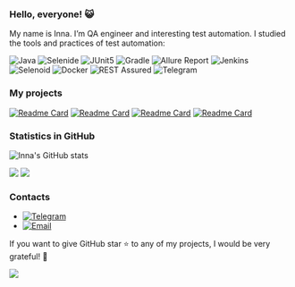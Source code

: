 ### Hello, everyone! 😺
My name is Inna. I’m QA engineer and interesting test automation.
I studied the tools and practices of test automation:

<p align="left">
  <img title="Java" src="https://img.shields.io/badge/-Java-88855D?logo=java&style=flat">
  <img title="Selenide" src="https://img.shields.io/badge/-Selenide-64799B?logo=Selenide&style=flat">
  <img title="JUnit5" src="https://img.shields.io/badge/-JUnit5-88855D?logo=junit5&style=flatn&logoColor=white">
  <img title="Gradle" src="https://img.shields.io/badge/-Gradle-64799B?logo=gradle&style=flat"> 
  <img title="Allure Report" src="https://img.shields.io/badge/-Allure Report-88855D?logo=AllureReport&style=flat">
  <img title="Jenkins" src="https://img.shields.io/badge/-Jenkins-64799B?logo=Jenkins&style=flatn&logoColor=white">
  <img title="Selenoid" src="https://img.shields.io/badge/-Selenoid-88855D?logo=Selenoid&style=flat">
  <img title="Docker" src="https://img.shields.io/badge/-Docker-64799B?logo=Docker&style=flat"> 
  <img title="REST Assured" src="https://img.shields.io/badge/-REST_Assured-88855D?logo=REST_Assured&style=flat">
  <img title="Telegram" src="https://img.shields.io/badge/-Telegram_(notifications)-64799B?logo=Telegram&style=flat">
</p>

### My projects
[![Readme Card](https://github-readme-stats.vercel.app/api/pin/?username=q-mi&theme=onedark&show_icons=true&repo=FilesTests)](https://github.com/q-mi/FilesTests)
[![Readme Card](https://github-readme-stats.vercel.app/api/pin/?username=q-mi&theme=onedark&show_icons=true&repo=JUnit5_Parameterized_Test)](https://github.com/q-mi/JUnit5_Parameterized_Test)
[![Readme Card](https://github-readme-stats.vercel.app/api/pin/?username=q-mi&theme=onedark&show_icons=true&repo=PageObject_JavaFaker)](https://github.com/q-mi/PageObject_JavaFaker)
[![Readme Card](https://github-readme-stats.vercel.app/api/pin/?username=q-mi&theme=onedark&show_icons=true&repo=Allure_GitHub_Tests)](https://github.com/q-mi/Allure_GitHub_Tests)

### Statistics in GitHub
![Inna's GitHub stats](https://github-readme-stats.vercel.app/api?username=q-mi&theme=onedark&show_icons=true&count_private=true)
<p align="left">

![](https://komarev.com/ghpvc/?username=yq-mi&label=Profile+Views&color=88855D)
![](https://img.shields.io/github/followers/q-mi?style=flat&color=88855D)
</p>

### Contacts
+ [![Telegram](https://img.shields.io/badge/-Telegram-88855D?logo=telegram&style=flat)](https://t.me/ros_in)
+ [![Email](https://img.shields.io/badge/-Email-88855D?logo=gmail&style=flat)](mailto:4qa.info@gmail.com)

If you want to give GitHub star ⭐ to any of my projects, I would be very grateful! 🥰

![](https://hit.yhype.me/github/profile?user_id=67098215)